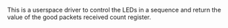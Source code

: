 This is a userspace driver to control the LEDs in a sequence and return the 
value of the good packets received count register.
